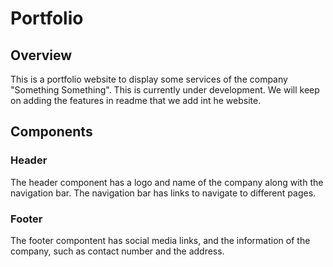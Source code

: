 # Portfolio

## Overview

This is a portfolio website to display some services of the company "Something Something". This is currently under development. We will keep on adding the features in readme that we add int he website.

## Components

### Header

The header component has a logo and name of the company along with the navigation bar. The navigation bar has links to navigate to different pages.

### Footer

The footer compontent has social media links, and the information of the company, such as contact number and the address.
